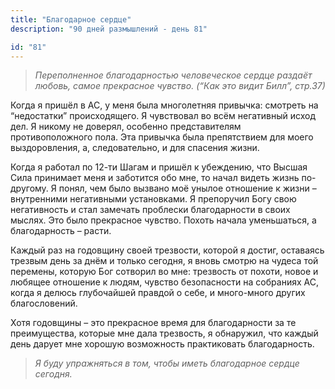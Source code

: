 ```yaml
---
title: "Благодарное сердце"
description: "90 дней размышлений - день 81"

id: "81"
---
```


> _Переполненное благодарностью человеческое сердце раздаёт любовь, самое
> прекрасное чувство. (“Как это видит Билл”, стр.37)_

Когда я пришёл в АС, у меня была многолетняя привычка: смотреть на
“недостатки” происходящего. Я чувствовал во всём негативный исход дел. Я
никому не доверял, особенно представителям противоположного пола. Эта привычка
была препятствием для моего выздоровления, а, следовательно, и для спасения
жизни.

Когда я работал по 12-ти Шагам и пришёл к убеждению, что Высшая Сила принимает
меня и заботится обо мне, то начал видеть жизнь по-другому. Я понял, чем было
вызвано моё унылое отношение к жизни – внутренними негативными установками. Я
препоручил Богу свою негативность и стал замечать проблески благодарности в
своих мыслях. Это было прекрасное чувство. Похоть начала уменьшаться, а
благодарность – расти.

Каждый раз на годовщину своей трезвости, которой я достиг, оставаясь трезвым
день за днём и только сегодня, я вновь смотрю на чудеса той перемены, которую
Бог сотворил во мне: трезвость от похоти, новое и любящее отношение к людям,
чувство безопасности на собраниях АС, когда я делюсь глубочайшей правдой о
себе, и много-много других благословений.

Хотя годовщины – это прекрасное время для благодарности за те преимущества,
которые мне дала трезвость, я обнаружил, что каждый день дарует мне хорошую
возможность практиковать благодарность.

> _Я буду упражняться в том, чтобы иметь благодарное сердце сегодня._
